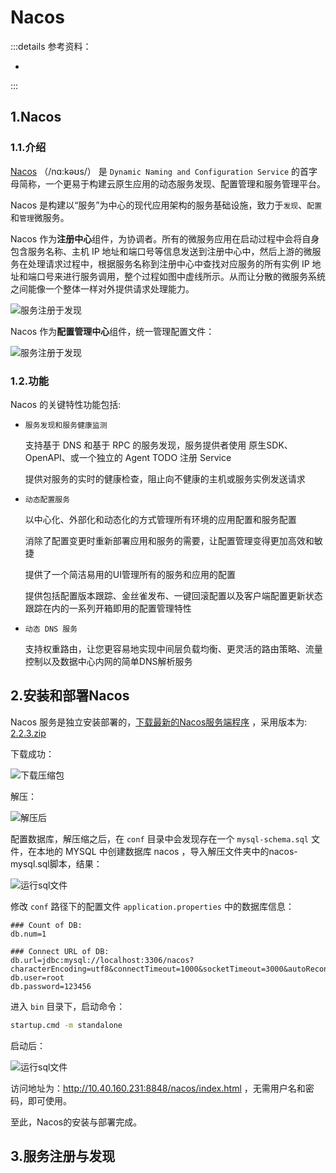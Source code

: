 # Nacos

:::details 参考资料：

- []()

:::

## 1.Nacos

### 1.1.介绍

[Nacos](https://nacos.io/docs/v2/what-is-nacos/) （/nɑ:kəʊs/） 是 `Dynamic Naming and Configuration Service`
的首字母简称，一个更易于构建云原生应用的动态服务发现、配置管理和服务管理平台。

Nacos 是构建以“服务”为中心的现代应用架构的服务基础设施，致力于`发现`、`配置`和`管理`微服务。

Nacos 作为**注册中心**组件，为协调者。所有的微服务应用在启动过程中会将自身包含服务名称、主机 IP
地址和端口号等信息发送到注册中心中，然后上游的微服务在处理请求过程中，根据服务名称到注册中心中查找对应服务的所有实例 IP
地址和端口号来进行服务调用，整个过程如图中虚线所示。从而让分散的微服务系统之间能像一个整体一样对外提供请求处理能力。

<img src="https://sca.aliyun.com/img/user/quickstart/nacos/service-discovery.png" alt="服务注册于发现" style="display: block; margin: 0 auto; zoom: 100%">

Nacos 作为**配置管理中心**组件，统一管理配置文件：

<img src="https://sca.aliyun.com/img/user/quickstart/nacos/spring-cloud-config.png" alt="服务注册于发现" style="display: block; margin: 0 auto; zoom: 100%">

### 1.2.功能

Nacos 的关键特性功能包括:

- `服务发现和服务健康监测`

  支持基于 DNS 和基于 RPC 的服务发现，服务提供者使用 原生SDK、OpenAPI、或一个独立的 Agent TODO 注册 Service

  提供对服务的实时的健康检查，阻止向不健康的主机或服务实例发送请求

- `动态配置服务`

  以中心化、外部化和动态化的方式管理所有环境的应用配置和服务配置

  消除了配置变更时重新部署应用和服务的需要，让配置管理变得更加高效和敏捷

  提供了一个简洁易用的UI管理所有的服务和应用的配置

  提供包括配置版本跟踪、金丝雀发布、一键回滚配置以及客户端配置更新状态跟踪在内的一系列开箱即用的配置管理特性

- `动态 DNS 服务`

  支持权重路由，让您更容易地实现中间层负载均衡、更灵活的路由策略、流量控制以及数据中心内网的简单DNS解析服务

## 2.安装和部署Nacos

Nacos 服务是独立安装部署的，[下载最新的Nacos服务端程序](https://nacos.io/download/nacos-server/)
，采用版本为: [2.2.3.zip](https://github.com/alibaba/nacos/releases/download/2.2.3/nacos-server-2.2.3.zip)

下载成功：

<img src="https://blogcola1213.oss-cn-wuhan-lr.aliyuncs.com/backend/springcloudAlibaba/nacos/01.png" alt="下载压缩包" style="display: block; margin: 0 auto; zoom: 100%">

解压：

<img src="https://blogcola1213.oss-cn-wuhan-lr.aliyuncs.com/backend/springcloudAlibaba/nacos/02.png" alt="解压后" style="display: block; margin: 0 auto; zoom: 100%">

配置数据库，解压缩之后，在 `conf` 目录中会发现存在一个 `mysql-schema.sql` 文件，在本地的 MYSQL 中创建数据库 nacos
，导入解压文件夹中的nacos-mysql.sql脚本，结果：

<img src="https://blogcola1213.oss-cn-wuhan-lr.aliyuncs.com/backend/springcloudAlibaba/nacos/03.png" alt="运行sql文件" style="display: block; margin: 0 auto; zoom: 100%">

修改 `conf` 路径下的配置文件 `application.properties` 中的数据库信息：

````properties
### Count of DB:
db.num=1

### Connect URL of DB:
db.url=jdbc:mysql://localhost:3306/nacos?characterEncoding=utf8&connectTimeout=1000&socketTimeout=3000&autoReconnect=true&useUnicode=true&useSSL=false&serverTimezone=UTC
db.user=root
db.password=123456
````

进入 `bin` 目录下，启动命令：

````cmd
startup.cmd -m standalone
````

启动后：

<img src="https://blogcola1213.oss-cn-wuhan-lr.aliyuncs.com/backend/springcloudAlibaba/nacos/04.png" alt="运行sql文件" style="display: block; margin: 0 auto; zoom: 100%">

访问地址为：http://10.40.160.231:8848/nacos/index.html ，无需用户名和密码，即可使用。

至此，Nacos的安装与部署完成。

## 3.服务注册与发现

